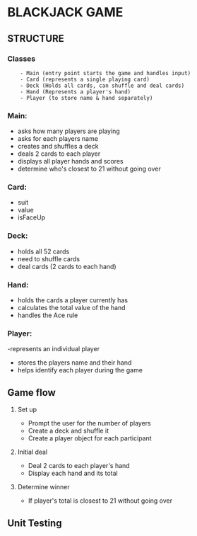 # BLACKJACK GAME
## STRUCTURE

### Classes
        - Main (entry point starts the game and handles input)
        - Card (represents a single playing card)
        - Deck (Holds all cards, can shuffle and deal cards)
        - Hand (Represents a player's hand)
        - Player (to store name & hand separately)

### Main:
- asks how many players are playing
- asks for each players name
- creates and shuffles a deck
- deals 2 cards to each player
- displays all player hands and scores
- determine who's closest to 21 without going over

### Card:
- suit
- value
- isFaceUp

### Deck:
- holds all 52 cards
- need to shuffle cards 
- deal cards (2 cards to each hand)

### Hand:
- holds the cards a player currently has
- calculates the total value of the hand
- handles the Ace rule

### Player:
-represents an individual player
- stores the players name and their hand
- helps identify each player during the game

## Game flow
1. Set up
    - Prompt the user for the number of players
    - Create a deck and shuffle it
    - Create a player object for each participant

2. Initial deal
    - Deal 2 cards to each player's hand
    - Display each hand and its total

4. Determine winner
    - If player's total is closest to 21 without going over

## Unit Testing
